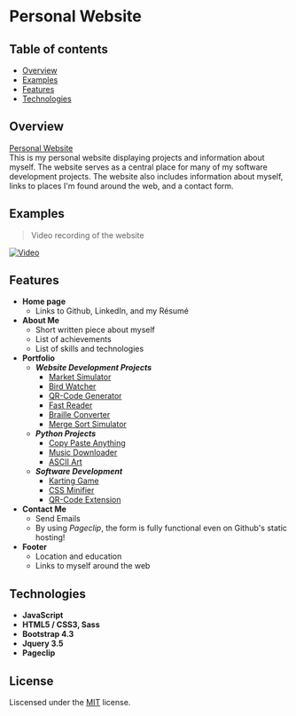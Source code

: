 # Personal Website

## Table of contents
* [Overview](#overview)
* [Examples](#examples)
* [Features](#features)
* [Technologies](#technologies)

## Overview
[Personal Website](https://alex0blackwell.github.io/)  
This is my personal website displaying projects and information about myself. The website serves as a central place for many of my software development projects. The website also includes information about myself, links to places I'm found around the web, and a contact form.

## Examples

> Video recording of the website

[![Video](.pictures/personal-website.gif "Visit the website")](https://alex0blackwell.github.io/)

## Features
- **Home page**
  - Links to Github, LinkedIn, and my Résumé
- **About Me**
  - Short written piece about myself
  - List of achievements
  - List of skills and technologies
- **Portfolio**
  - ***Website Development Projects***
    - [Market Simulator](https://github.com/Alex0Blackwell/marketGame)
    - [Bird Watcher](https://github.com/Alex0Blackwell/focused-bird-watcher-game)
    - [QR-Code Generator](https://github.com/Alex0Blackwell/QR-code-Converter)
    - [Fast Reader](https://github.com/Alex0Blackwell/Alex0Blackwell.github.io/tree/master/pages/fastReader)
    - [Braille Converter](https://github.com/Alex0Blackwell/braille-converter)
    - [Merge Sort Simulator](https://github.com/Alex0Blackwell/merge-sort-visualizer)
  - ***Python Projects***
    - [Copy Paste Anything](https://github.com/Alex0Blackwell/copy-paste-anything)
    - [Music Downloader](https://github.com/Alex0Blackwell/music-downloader)
    - [ASCII Art](https://github.com/Alex0Blackwell/image-to-ASCII-converter)
  - ***Software Development***
    - [Karting Game](https://github.com/Alex0Blackwell/karting-game)
    - [CSS Minifier](https://github.com/Alex0Blackwell/css-minify)
    - [QR-Code Extension](https://github.com/Alex0Blackwell/qr-code-extension)
- **Contact Me**
  - Send Emails
  - By using *Pageclip*, the form is fully functional even on Github's static hosting!
- **Footer**
  - Location and education
  - Links to myself around the web


## Technologies
- **JavaScript**
- **HTML5 / CSS3, Sass**
- **Bootstrap 4.3**
- **Jquery 3.5**
- **Pageclip**

## License
Liscensed under the [MIT](LICENSE) license.
